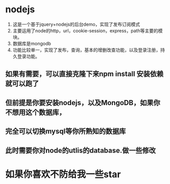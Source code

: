 # nodejs
<ol>
<li>这是一个基于jquery+nodejs的后台demo，实现了发布订阅模式</li>
<li>主要运用了node的http，url，cookie-session，express，path等主要的模块。</li>
<li>数据库是mongodb</li>
<li>功能比较单一，实现了发布，查询，基本的增删改查功能，以及登录注册，持久登录功能。</li>
</ol>

如果有需要，可以直接克隆下来npm install 安装依赖就可以跑了
------
但前提是你要安装nodejs，以及MongoDB，如果你不想用这个数据库，
-------
完全可以切换mysql等你所熟知的数据库
---------
此时需要你对node的utlis的database.做一些修改
------
如果你喜欢不防给我一些star
=====
